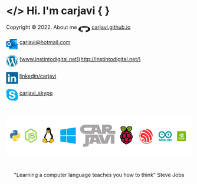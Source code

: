 # </> Hi. I'm carjavi { }
Copyright &copy; 2022. About me <img  align="middle" width="32" height="16" src="https://raw.githubusercontent.com/carjavi/carjavi/master/img/github.svg"> [carjavi.github.io](https://carjavi.github.io/)
<br>
<br>
<img  align="middle" width="32" height="32" src="https://raw.githubusercontent.com/carjavi/carjavi/master/img/outlook.svg"> carjavi@hotmail.com

<img  align="middle" width="32" height="32" src="https://raw.githubusercontent.com/carjavi/carjavi/master/img/wordpress.svg"> [www.instintodigital.net](http://instintodigital.net/)


<img  align="middle" width="32" height="32" src="https://raw.githubusercontent.com/carjavi/carjavi/master/img/linkedin.svg"> [linkedin/carjavi](https://www.linkedin.com/in/carjavi/)

<img  align="middle" width="32" height="32" src="https://raw.githubusercontent.com/carjavi/carjavi/master/img/skype-icon.svg"> [carjavi_skype](https://join.skype.com/invite/JbYFwnfy7UVc)

<br>

<p align="center">
    <a href="https://instintodigital.net/" target="_blank"><img src="https://raw.githubusercontent.com/carjavi/carjavi/master/img/developer.png" height="100" alt="www.instintodigital.net"></a>
</p>
<br>
<p align="center">"Learning a computer language teaches you how to think" Steve Jobs </p>